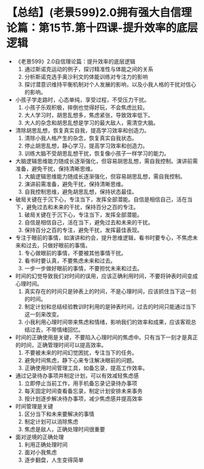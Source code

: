 # 【总结】(老景599)2.0拥有强大自信理论篇：第15节.第十四课-提升效率的底层逻辑

-   《老景599》2.0自信理论篇：提升效率的底层逻辑
    1.  通过斯诺克运动的例子，探讨精准性与体能之间的关系
    2.  分析斯诺克选手奥沙利文的体能训练对专注力的影响
    3.  探讨潜意识维持平衡机制对个人发展的影响，以及小我人格的干扰对信心的影响。
-   小孩子学走路时，心态单纯，享受过程，不受压力干扰。
    1.  小孩子乐观积极，摔倒也觉得好玩，不会焦虑比较。
    2.  大人学习时，胡思乱想多，焦虑紧张，导致效率低下。
    3.  大人的杂念和胡思乱想是学习的最大敌人，需清空大脑。
-   清除胡思乱想，恢复真实自我，提高学习效率和创造力。
    1.  清除小我人格产生的杂念，恢复真实自我状态。
    2.  停止胡思乱想，静心学习，提高学习效率和创造力。
    3.  训练大脑不受胡思乱想干扰，恢复像小孩子一样学习的能力。
-   大脑逻辑思维能力随成长逐渐强化，但容易胡思乱想，需自我控制。演讲前需准备，避免干扰，保持清晰思维。
    1.  大脑逻辑思维能力随成长逐渐强化，但容易胡思乱想，需自我控制。
    2.  演讲前需准备，避免干扰，保持清晰思维。
    3.  自我控制思维，避免胡思乱想，保持状态最佳。
-   破局关键在于沉下心，专注当下，发挥全部潜能。自信是相信自己，活在当下，避免过去和未来的干扰，保持百分之百的专注。
    1.  破局关键在于沉下心，专注当下，发挥全部潜能。
    2.  自信是相信自己，活在当下，避免过去和未来的干扰。
    3.  保持百分之百的专注，避免干扰，发挥最佳表现。
-   专注于眼前的事情，如演讲和约会，提升思维逻辑，看书时要专心，不焦虑未来和过去，只做好眼前的事情。
    1.  专心做眼前的事情，不要被其他事情干扰。
    2.  看书时要认真，不要焦虑未来和过去。
    3.  一步一步做好眼前的事情，不要担忧未来和过去。
-   时间的幻觉导致我们对时间的误用，应该正确利用时间，不要将钟表时间变成心理时间。
    1.  真实存在的时间只是钟表上的时间，不是心理时间，应该抓住当下这一刻的时间。
    2.  制定计划和总结经验教训时利用的是钟表时间，过去的时间只能通过当下这一刻来改变。
    3.  小我利用心理时间带来焦虑和情绪，影响我们的效率和成果，应该客观总结过去，不带情绪回忆。
-   时间的正确使用是关键，不要陷入心理时间的焦虑中。只有当下一刻才是真正的时间，正确管理时间可以提高效率。
    1.  不要被未来的时间幻觉困扰，专注当下的任务。
    2.  避免时间焦虑，静下心来专注解决眼前的问题。
    3.  正确使用时间管理工具，如备忘录，提高工作效率。
-   通过记录待办事项并制定计划，可以有效减轻焦虑感
    1.  立即停止当前工作，用手机备忘录记录待办事项
    2.  每天固定时间查看备忘录，制定计划安排未来事务
    3.  按计划逐步解决待办事项，减少焦虑感并提高效率
-   时间管理是关键
    1.  区分当下和未来要解决的事情
    2.  制定计划可以消除焦虑
    3.  焦虑是敌人，正确处理时间很重要
-   面对逆境的正确处理
    1.  利用正确处理时间
    2.  面对小我焦虑
    3.  逐步翻盘，人生变得简单